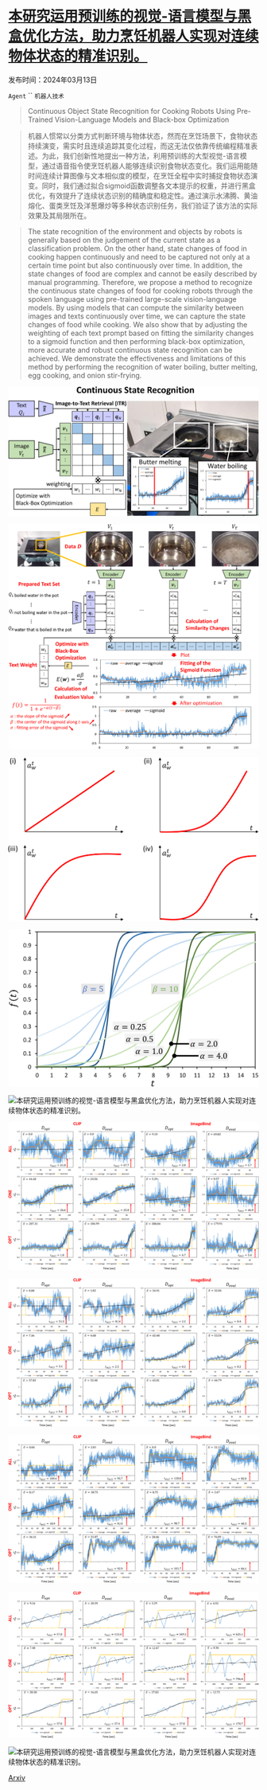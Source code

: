 # [本研究运用预训练的视觉-语言模型与黑盒优化方法，助力烹饪机器人实现对连续物体状态的精准识别。](https://arxiv.org/abs/2403.08239)

发布时间：2024年03月13日

`Agent` `` `机器人技术`

> Continuous Object State Recognition for Cooking Robots Using Pre-Trained Vision-Language Models and Black-box Optimization

> 机器人惯常以分类方式判断环境与物体状态，然而在烹饪场景下，食物状态持续演变，需实时且连续追踪其变化过程，而这无法仅依靠传统编程精准表述。为此，我们创新性地提出一种方法，利用预训练的大型视觉-语言模型，通过语音指令使烹饪机器人能够连续识别食物状态变化。我们运用能随时间连续计算图像与文本相似度的模型，在烹饪全程中实时捕捉食物状态演变。同时，我们通过拟合sigmoid函数调整各文本提示的权重，并进行黑盒优化，有效提升了连续状态识别的精确度和稳定性。通过演示水沸腾、黄油熔化、蛋类烹饪及洋葱爆炒等多种状态识别任务，我们验证了该方法的实际效果及其局限所在。

> The state recognition of the environment and objects by robots is generally based on the judgement of the current state as a classification problem. On the other hand, state changes of food in cooking happen continuously and need to be captured not only at a certain time point but also continuously over time. In addition, the state changes of food are complex and cannot be easily described by manual programming. Therefore, we propose a method to recognize the continuous state changes of food for cooking robots through the spoken language using pre-trained large-scale vision-language models. By using models that can compute the similarity between images and texts continuously over time, we can capture the state changes of food while cooking. We also show that by adjusting the weighting of each text prompt based on fitting the similarity changes to a sigmoid function and then performing black-box optimization, more accurate and robust continuous state recognition can be achieved. We demonstrate the effectiveness and limitations of this method by performing the recognition of water boiling, butter melting, egg cooking, and onion stir-frying.

![本研究运用预训练的视觉-语言模型与黑盒优化方法，助力烹饪机器人实现对连续物体状态的精准识别。](../../../paper_images/2403.08239/x1.png)

![本研究运用预训练的视觉-语言模型与黑盒优化方法，助力烹饪机器人实现对连续物体状态的精准识别。](../../../paper_images/2403.08239/x2.png)

![本研究运用预训练的视觉-语言模型与黑盒优化方法，助力烹饪机器人实现对连续物体状态的精准识别。](../../../paper_images/2403.08239/x3.png)

![本研究运用预训练的视觉-语言模型与黑盒优化方法，助力烹饪机器人实现对连续物体状态的精准识别。](../../../paper_images/2403.08239/x4.png)

![本研究运用预训练的视觉-语言模型与黑盒优化方法，助力烹饪机器人实现对连续物体状态的精准识别。](../../../paper_images/2403.08239/x5.png)

![本研究运用预训练的视觉-语言模型与黑盒优化方法，助力烹饪机器人实现对连续物体状态的精准识别。](../../../paper_images/2403.08239/x6.png)

![本研究运用预训练的视觉-语言模型与黑盒优化方法，助力烹饪机器人实现对连续物体状态的精准识别。](../../../paper_images/2403.08239/x7.png)

![本研究运用预训练的视觉-语言模型与黑盒优化方法，助力烹饪机器人实现对连续物体状态的精准识别。](../../../paper_images/2403.08239/x8.png)

![本研究运用预训练的视觉-语言模型与黑盒优化方法，助力烹饪机器人实现对连续物体状态的精准识别。](../../../paper_images/2403.08239/x9.png)

![本研究运用预训练的视觉-语言模型与黑盒优化方法，助力烹饪机器人实现对连续物体状态的精准识别。](../../../paper_images/2403.08239/x10.png)

[Arxiv](https://arxiv.org/abs/2403.08239)